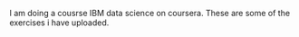 I am doing a cousrse IBM data science on coursera. These are some of the exercises i have uploaded.
